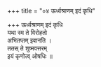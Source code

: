 +++
title = "०४ ऊर्ध्वश्राणम् इदं कृधि"

+++
ऊर्ध्वश्राणम् इदं कृधि  
यथा स्म ते विरोहतो  
अभितप्तम् इवानति ।  
ततस् ते शुष्मवत्तरम्  
इयं कृणोत्व् ओषधिः ॥